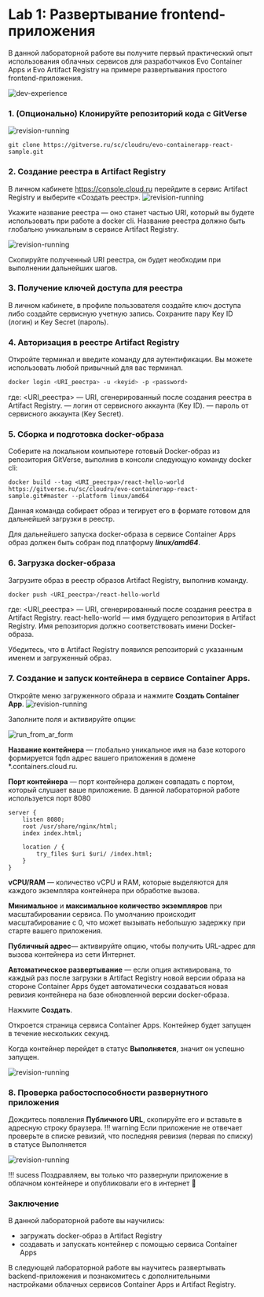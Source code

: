 # Lab 1: Развертывание frontend-приложения

В данной лабораторной работе вы получите первый практический опыт использования облачных сервисов для разработчиков Evo Container Apps и Evo Artifact Registry на примере развертывания простого frontend-приложения.

![dev-experience](images/dev_experience.svg)

### 1. (Опционально) Клонируйте репозиторий кода c GitVerse
![revision-running](images/gitverse_clone.png)
```
git clone https://gitverse.ru/sc/cloudru/evo-containerapp-react-sample.git 
``` 

### 2. Создание реестра в Artifact Registry
В личном кабинете https://console.cloud.ru перейдите в сервис Artifact Registry и выберите «Создать реестр».
![revision-running](images/ar_create_registry.png)

Укажите название реестра — оно станет частью URI, который вы будете использовать при работе а docker cli. Название реестра должно быть глобально уникальным в сервисе Artifact Registry. 

![revision-running](images/create_registry.png)

Скопируйте полученный URI реестра, он будет необходим при выполнении дальнейших шагов. 

### 3. Получение ключей доступа для реестра
В личном кабинете, в профиле пользователя создайте ключ доступа либо создайте сервисную учетную запись. Сохраните пару Key ID (логин) и Key Secret (пароль). 

### 4. Авторизация в реестре Artifact Registry 
Откройте терминал и введите команду для аутентификации. Вы можете использовать любой привычный для вас терминал.

```bash
docker login <URI_реестра> -u <keyid> -p <password>
```
где: 
<URI_реестра> — URI, сгенерированный после создания реестра в Artifact Registry.
<keyid> — логин от сервисного аккаунта (Key ID).
<password> — пароль от сервисного аккаунта (Key Secret).

### 5. Сборка и подготовка docker-образа

Cоберите на локальном компьютере готовый Docker-образ из репозитория GitVerse, выполнив в консоли следующую команду docker cli: 
```shell
docker build --tag <URI_реестра>/react-hello-world https://gitverse.ru/sc/cloudru/evo-containerapp-react-sample.git#master --platform linux/amd64
```
Данная команда собирает образ и тегирует его в формате готовом для дальнейшей загрузки в реестр.

Для дальнейшего запуска docker-образа в сервисе Container Apps образ должен быть собран под платформу ***linux/amd64***.

### 6. Загрузка docker-образа
Загрузите образ в реестр образов Artifact Registry, выполнив команду.
```bash
docker push <URI_реестра>/react-hello-world
```
где: 
<URI_реестра> — URI, сгенерированный после создания реестра в Artifact Registry.
react-hello-world — имя будущего репозитория в Artifact Registry. 
Имя репозитория должно соответствовать имени Docker-образа. 

Убедитесь, что в Artifact Registry появился репозиторий с указанным именем и загруженный образ.

### 7. Создание и запуск контейнера в сервисе Container Apps.
Откройте меню загруженного образа и нажмите **Создать Container App**. 
![revision-running](images/run_from_ar.png)


Заполните поля и активируйте опции:

![run_from_ar_form](images/run_from_ar_form.png)

**Название контейнера** — глобально уникальное имя на базе которого формируется fqdn адрес вашего приложения в домене *.containers.cloud.ru.

**Порт контейнера** — порт контейнера должен совпадать с портом, который слушает ваше приложение. В данной лабораторной работе используется порт 8080

```
server {
    listen 8080;
    root /usr/share/nginx/html;
    index index.html;

    location / {
        try_files $uri $uri/ /index.html;
    }
}
```

**vCPU/RAM** — количество vCPU и RAM, которые выделяются для каждого экземпляра контейнера при обработке вызова. 

**Минимальное** и **максимальное количество экземпляров** при масштабировании сервиса. По умолчанию происходит масштабирование с 0, что может вызывать небольшую задержку при старте вашего приложения.

**Публичный адрес**— активируйте опцию, чтобы получить URL-адрес для вызова контейнера из сети Интернет.

**Автоматическое развертывание** — если опция активирована, то каждый раз после загрузки в Artifact Registry новой версии образа на стороне Container Apps будет автоматически создаваться новая ревизия контейнера на базе обновленной версии docker-образа. 

Нажмите **Создать**.

Откроется страница сервиса Container Apps. 
Контейнер будет запущен в течение нескольких секунд.

Когда контейнер перейдет в статус **Выполняется**, значит он успешно запущен.

![revision-running](images/ca_running.png)


### 8. Проверка рабостоспособности развернутного приложения
Дождитесь появления **Публичного URL**, скопируйте его и вставьте в адресную строку браузера.
!!! warning
    Если приложение не отвечает проверьте в списке ревизий, что последняя ревизия (первая по списку) в статусе Выполняется

![revision-running](images/revision_running.png)
    
!!! sucess
    Поздравляем, вы только что развернули приложение в облачном контейнере и опубликовали его в интернет 🙌 

### Заключение
В данной лабораторной работе вы научились:

- загружать docker-образ в Artifact Registry
- создавать и запускать контейнер с помощью сервиса Container Apps

В следующей лабораторной работе вы научитесь развертывать backend-приложения и познакомитесь с дополнительными настройками облачных сервисов Container Apps и Artifact Registry.
